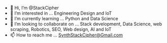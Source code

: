 - 👋 Hi, I’m @StackCipher
- 👀 I’m interested in ...  Engineering Design and IoT
- 🌱 I’m currently learning ...  Python and Data Science
- 💞️ I’m looking to collaborate on ...  Stack development, Data Science, web scraping, Robotics, SEO, Web design, AI and IoT
- 📫 How to reach me ...  SynthStackCipher@Gmail.com 

<!---
StackCipher/StackCipher is a ✨ special ✨ repository because its `README.md` (this file) appears on your GitHub profile.
You can click the Preview link to take a look at your changes.
--->
